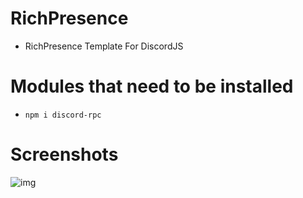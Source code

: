 # RichPresence
- RichPresence Template For DiscordJS

# Modules that need to be installed
- `npm i discord-rpc`

# Screenshots
![img](https://github.com/ayd1ndemirci/welcomebot/assets/145892535/87aa73cf-c96d-4d00-a552-5eb587fa9a95)
